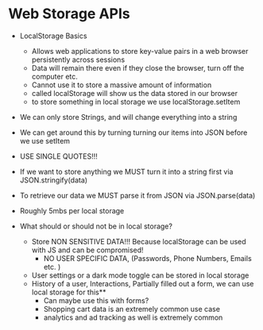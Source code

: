 # Web Storage APIs
 - LocalStorage Basics
    - Allows web applications to store key-value pairs in a web browser persistently across sessions 
    - Data will remain there even if they close the browser, turn off the computer etc. 
    - Cannot use it to store a massive amount of information
    - called localStorage will show us the data stored in our browser
    - to store something in local storage we use localStorage.setItem

- We can only store Strings, and will change everything into a string
- We can get around this by turning turning our items into JSON before we use setItem
- USE SINGLE QUOTES!!!

- If we want to store anything we MUST turn it into a string first via JSON.stringify(data)
- To retrieve our data we MUST parse it from JSON via JSON.parse(data)
- Roughly 5mbs per local storage

- What should or should not be in local storage?
    -  Store NON SENSITIVE DATA!!! Because localStorage can be used with JS and can be compromised! 
        - NO USER SPECIFIC DATA, (Passwords, Phone Numbers, Emails etc. )
    - User settings or a dark mode toggle can be stored in local storage
    - History of a user, Interactions, Partially filled out a form, we can use local storage for this**
        - Can maybe use this with forms?
        - Shopping cart data is an extremely common use case
        - analytics and ad tracking as well is extremely common
